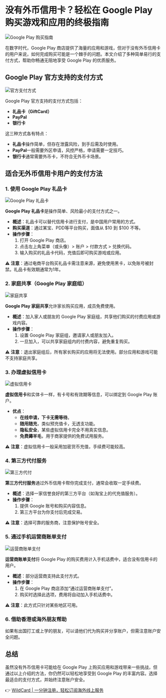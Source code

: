 # 没有外币信用卡？轻松在 Google Play 购买游戏和应用的终极指南

![Google Play 购买指南](https://bbtdd.com/img/375170152.webp)

在数字时代，Google Play 商店提供了海量的应用和游戏，但对于没有外币信用卡的用户来说，如何完成购买可能是一个棘手的问题。本文介绍了多种简单易行的支付方式，帮助你畅通无阻地享受 Google Play 的优质服务。

## Google Play 官方支持的支付方式

![官方支付方式](https://bbtdd.com/img/2700245403698.webp)

Google Play 官方支持的支付方式包括：

- **礼品卡（GiftCard）**
- **PayPal**
- **银行卡**

这三种方式各有特点：

- **礼品卡**操作简单，但存在泄露风险，到手后需及时使用。
- **PayPal**一般需要外区申请，风控严格，申请需要一定技巧。
- **银行卡**通常需要外币卡，不符合无外币卡场景。

## 适合无外币信用卡用户的支付方法

### 1. 使用 Google Play 礼品卡

![Google Play 礼品卡](https://bbtdd.com/img/2308084759529.webp)

**Google Play 礼品卡**是操作简单、风险最小的支付方式之一。

- **概述**：礼品卡可以替代信用卡进行支付，是中国用户常用的方式。
- **购买渠道**：通过某宝、PDD等平台购买，面值从 $10 到 $100 不等。
- **操作步骤**：
  1. 打开 Google Play 商店。
  2. 点击左上角菜单（或头像）> 账户 > 付款方式 > 兑换代码。
  3. 输入购买的礼品卡代码，充值后即可购买游戏或应用。

⚠️ **注意**：通过电商平台购买礼品卡需注意来源，避免使用黑卡，以免账号被封禁。礼品卡有效期通常为1年。

### 2. 家庭共享（Google Play 家庭组）

![家庭共享](https://bbtdd.com/img/097687298780.webp)

**Google Play 家庭共享**允许家长购买应用，成员免费使用。

- **概述**：加入家人或朋友的 Google Play 家庭组，共享他们购买的付费应用或游戏内容。
- **操作步骤**：
  1. 设置 Google Play 家庭组，邀请家人或朋友加入。
  2. 一旦加入，可以共享家庭组内的付费内容，避免重复购买。

⚠️ **注意**：退出家庭组后，所有家长购买的应用将无法使用。部分应用和游戏可能不支持家庭共享。

### 3. 办理虚拟信用卡

![虚拟信用卡](https://bbtdd.com/img/96261338419378.webp)

**虚拟信用卡**和实体卡一样，有卡号和有效期等信息，可以绑定到 Google Play 账户。

- **优点**：
  - **在线申请，下卡无需等待**。
  - **随用随充**，类似预充值卡，无透支功能。
  - **隐私安全**，某些虚拟信用卡完全不用真实信息。
  - **免费薅羊毛**，用于商家提供的免费试用服务。

⚠️ **注意**：虚拟信用卡一般采用加密货币充值，手续费可能较高。

### 4. 第三方代付服务

![第三方代付](https://bbtdd.com/img/09983650461.webp)

**第三方代付服务**通过外币信用卡帮你完成支付，通常会收取一定手续费。

- **概述**：选择一家信誉良好的第三方平台（如淘宝上的代充值服务）。
- **操作步骤**：
  1. 提供 Google 账号和购买内容信息。
  2. 第三方平台为你支付后完成交易。

⚠️ **注意**：选择可靠的服务商，注意保护账号安全。

### 5. 通过手机运营商账单支付

![运营商账单支付](https://bbtdd.com/img/6165995820.webp)

**运营商账单支付**将 Google Play 的购买费用计入手机话费中，适合没有信用卡的用户。

- **概述**：部分运营商支持此支付方式。
- **操作步骤**：
  1. 在 Google Play 商店添加“通过运营商账单支付”。
  2. 购买时选择此选项，费用将自动加入手机话费中。

⚠️ **注意**：此方式只针对某些地区可用。

### 6. 借助香港或海外朋友帮助

如果有出国打工或上学的朋友，可以请他们代为购买并分享账户，但需注意账户安全问题。

## 总结

虽然没有外币信用卡可能给在 Google Play 上购买应用和游戏带来一些挑战，但通过以上介绍的方法，你仍然可以轻松地享受到 Google Play 的丰富内容。选择最适合的支付方式，并始终注意账户安全。

👉 [WildCard | 一分钟注册，轻松订阅海外线上服务](https://bbtdd.com/WildCard)